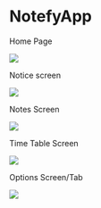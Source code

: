 # NotefyApp
Home Page

<img src = 'Screenshots/ss1.png'>

Notice screen

<img src = 'Screenshots/ss2.png'>

Notes Screen

<img src = 'Screenshots/ss3.png'>

Time Table Screen

<img src = 'Screenshots/ss4.png'>

Options Screen/Tab

<img src = 'Screenshots/ss5.png'>
